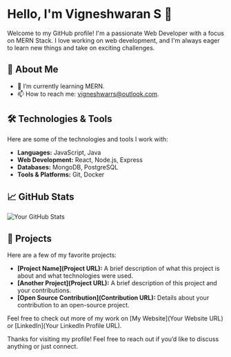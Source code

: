 # Hello, I'm Vigneshwaran S 👋

Welcome to my GitHub profile! I'm a passionate Web Developer with a focus on MERN Stack. I love working on web development, and I'm always eager to learn new things and take on exciting challenges.

## 🚀 About Me

- 🌱 I’m currently learning MERN.
- 📫 How to reach me: vigneshwarrs@outlook.com.

## 🛠️ Technologies & Tools

Here are some of the technologies and tools I work with:

- **Languages:** JavaScript, Java
- **Web Development:** React, Node.js, Express
- **Databases:** MongoDB, PostgreSQL
- **Tools & Platforms:** Git, Docker

## 📈 GitHub Stats

![Your GitHub Stats](https://github-readme-stats.vercel.app/api?username=Vigneshwarrs&show_icons=true&hide_title=true&count_private=true&hide=prs&theme=radical)

## 🔗 Projects

Here are a few of my favorite projects:

- **[Project Name](Project URL):** A brief description of what this project is about and what technologies were used.
- **[Another Project](Project URL):** A brief description of this project and your contributions.
- **[Open Source Contribution](Contribution URL):** Details about your contribution to an open-source project.

Feel free to check out more of my work on [My Website](Your Website URL) or [LinkedIn](Your LinkedIn Profile URL).

<!--## 🤝 Connect with Me

- [LinkedIn](Your LinkedIn Profile URL)
- [Twitter](Your Twitter Handle)
- [Personal Website](Your Website URL) -->

Thanks for visiting my profile! Feel free to reach out if you’d like to discuss anything or just connect.

<!---
Vigneshwarrs/Vigneshwarrs is a ✨ special ✨ repository because its `README.md` (this file) appears on your GitHub profile.
You can click the Preview link to take a look at your changes.
--->

